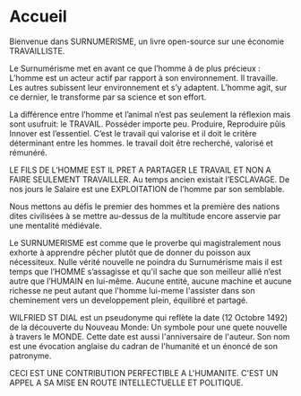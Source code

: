 # Accueil

Bienvenue dans SURNUMERISME, un livre open-source sur une économie TRAVAILLISTE.

Le Surnumérisme met en avant ce que l’homme à de plus précieux :
L’homme est un acteur actif par rapport à son environnement. Il travaille.
Les autres subissent leur environnement et s’y adaptent. 
L’homme agit, sur ce dernier, le transforme par sa science et son effort.

La différence entre l’homme et l’animal n’est pas seulement la réflexion mais sont
usufruit: le TRAVAIL. Posséder importe peu. Produire, Reproduire pûis Innover est
l’essentiel. C’est le travail qui valorise et il doit le critère déterminant entre les hommes.
le travail doit être recherché, valorisé et rémunéré.

LE FILS DE L’HOMME EST IL PRET A PARTAGER LE TRAVAIL ET NON A FAIRE SEULEMENT TRAVAILLER.
Au temps ancien existait l’ESCLAVAGE.  De nos jours le Salaire est une EXPLOITATION de
l’homme par son semblable.

Nous mettons au défis le premier des hommes et la première des nations dites civilisées
à se mettre au-dessus de la multitude encore asservie par une mentalité médiévale.

Le SURNUMERISME est comme que le proverbe qui magistralement nous exhorte à apprendre
pêcher plutôt que de donner du poisson aux nécessiteux.
Nulle vérité nouvelle ne poindra du Surnumérisme mais il est temps que l’HOMME s’assagisse 
et qu'il sache que son meilleur allié n’est autre que l’HUMAIN en lui-même. 
Aucune entité, aucune machine et aucune richesse ne peut autant que l'homme lui-meme l'assister
dans son cheminement vers un developpement plein, équilibré et partagé.

WILFRIED ST DIAL est un pseudonyme qui reflète la date (12 Octobre 1492) de la découverte du
Nouveau Monde: Un symbole pour une quete nouvelle à travers le MONDE. Cette date est aussi
l'anniversaire de l'auteur. Son nom est une évocation anglaise du cadran de l'humanité et
un énoncé de son patronyme.  

CECI EST UNE CONTRIBUTION PERFECTIBLE A L'HUMANITE. 
C'EST UN APPEL A SA MISE EN ROUTE INTELLECTUELLE ET POLITIQUE.